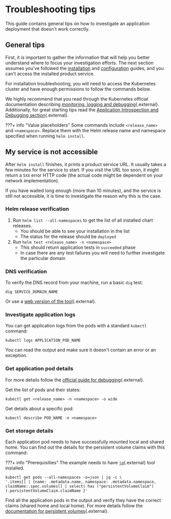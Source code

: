 # Troubleshooting tips

This guide contains general tips on how to investigate an application deployment that doesn't work correctly.

## General tips

First, it is important to gather the information that will help you better understand where to focus your investigation efforts.
The next section assumes you've followed the [installation](../userguide/INSTALLATION.md) and [configuration](../userguide/CONFIGURATION.md) guides, and you can't access the installed product service. 

For installation troubleshooting, you will need to access the Kubernetes cluster and have enough permissions to follow the commands below.

We highly recommend that you read through the Kubernetes official documentation describing [monitoring, logging and debugging](https://kubernetes.io/docs/tasks/debug-application-cluster/){.external}. Additionally, for great starting tips read the [Application Introspection and Debugging section](https://kubernetes.io/docs/tasks/debug-application-cluster/debug-application-introspection/){.external}.

???+ info "Value placeholders"
    Some commands include `<release_name>` and `<namespace>`. Replace them with the Helm release name and namespace specified when running `helm install`.

## My service is not accessible

After `helm install` finishes, it prints a product service URL. It usually takes a few minutes for the service to start. If
you visit the URL too soon, it might return a `5XX` error HTTP code (the actual code might be dependent on your network implementation).

If you have waited long enough (more than 10 minutes), and the service is still not accessible, it is time to investigate the reason why this is the case.

### Helm release verification 

1. Run `helm list --all-namespaces` to get the list of all installed chart releases.
    * You should be able to see your installation in the list
    * The status for the release should be `deployed`
2. Run `helm test <release_name> -n <namespace>`
    * This should return application tests in `succeeded` phase
    * In case there are any test failures you will need to further investigate the particular domain
   
### DNS verification

To verify the DNS record from your machine, run a basic `dig` test:

```shell
dig SERVICE_DOMAIN_NAME
```

Or use a [web version of the tool](https://toolbox.googleapps.com/apps/dig/){.external}.

### Investigate application logs

You can get application logs from the pods with a standard `kubectl` command:

```shell
kubectl logs APPLICATION_POD_NAME
```

You can read the output and make sure it doesn't contain an error or an exception.

### Get application pod details

For more details follow the [official guide for debugging](https://kubernetes.io/docs/tasks/debug-application-cluster/debug-application-introspection/){.external}.

Get the list of pods and their states:

```shell
kubectl get <release_name> -n <namespace> -o wide
```

Get details about a specific pod:

```shell
kubectl describe POD_NAME -n <namespace>
```

### Get storage details

Each application pod needs to have successfully mounted local and shared home. You can find out the details for the persistent volume claims with this command: 

???+ info "Prerequisities"
      The example needs to have [`jq`](https://stedolan.github.io/jq/){.external} tool installed.

```shell
kubectl get pods --all-namespaces -o=json | jq -c \
'.items[] | {name: .metadata.name, namespace: .metadata.namespace, claimName:.spec.volumes[] | select( has ("persistentVolumeClaim") ).persistentVolumeClaim.claimName }'
```
Find all the application pods in the output and verify they have the correct claims (shared home and local home). For more details follow the [documentation for persistent volumes](https://kubernetes.io/docs/concepts/storage/persistent-volumes/){.external}.
